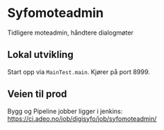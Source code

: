 # Syfomoteadmin
Tidligere moteadmin, håndtere dialogmøter

## Lokal utvikling
Start opp via `MainTest.main`. Kjører på port 8999.

## Veien til prod
Bygg og Pipeline jobber ligger i jenkins: https://ci.adeo.no/job/digisyfo/job/syfomoteadmin/

